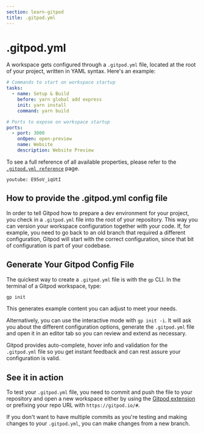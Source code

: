 ```yaml
---
section: learn-gitpod
title: .gitpod.yml
---
```


<script context="module">
  export const prerender = true;
</script>

# .gitpod.yml

A workspace gets configured through a `.gitpod.yml` file, located at the root of your project, written in YAML syntax. Here's an example:

```yaml
# Commands to start on workspace startup
tasks:
  - name: Setup & Build
    before: yarn global add express
    init: yarn install
    command: yarn build

# Ports to expose on workspace startup
ports:
  - port: 3000
    onOpen: open-preview
    name: Website
    description: Website Preview
```

To see a full reference of all available properties, please refer to the [`.gitpod.yml reference`](/docs/references/gitpod-yml) page.

`youtube: E95oV_iqUtI`

## How to provide the .gitpod.yml config file

In order to tell Gitpod how to prepare a dev environment for your project, you check in a `.gitpod.yml` file into the root of your repository. This way you can
version your workspace configuration together with your code. If, for example, you need to go back to
an old branch that required a different configuration, Gitpod will start with the correct configuration, since that
bit of configuration is part of your codebase.

## Generate Your Gitpod Config File

The quickest way to create a `.gitpod.yml` file is with the `gp` CLI. In the terminal of a Gitpod workspace, type:

```sh
gp init
```

This generates example content you can adjust to meet your needs.

Alternatively, you can use the interactive mode with `gp init -i`. It will ask you about the different configuration options, generate the `.gitpod.yml` file and open it in an editor tab so you can review and extend as necessary.

Gitpod provides auto-complete, hover info and validation for the `.gitpod.yml` file so you get instant feedback and can rest assure your configuration is valid.

## See it in action

To test your `.gitpod.yml` file, you need to commit and push the file to your repository and open a new workspace either by using the [Gitpod extension](/docs/configure/user-settings/browser-extension#browser-extension) or prefixing your repo URL with `https://gitpod.io/#`.

If you don't want to have multiple commits as you're testing and making changes to your `.gitpod.yml`, you can make changes from a new branch.
